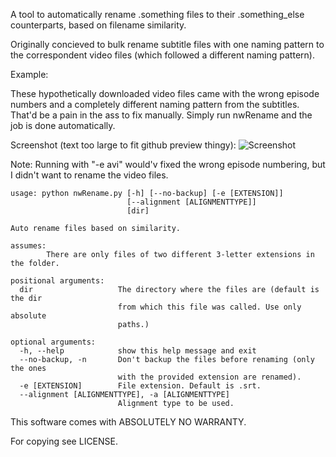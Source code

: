 A tool to automatically rename .something files to their .something_else 
counterparts, based on filename similarity.

Originally concieved to bulk rename subtitle files with one naming pattern to 
the correspondent video files (which followed a different naming pattern).

Example:

These hypothetically downloaded video files came with the wrong episode numbers 
and a completely different naming pattern from the subtitles. That'd be a pain 
in the ass to fix manually. Simply run nwRename and the job is done 
automatically.

Screenshot (text too large to fit github preview thingy):
![Screenshot](https://raw.github.com/a442/nwRename/master/screenshot.png "Screenshot")

Note: Running with "-e avi" would'v fixed the wrong episode numbering, but I 
didn't want to rename the video files.


```
usage: python nwRename.py [-h] [--no-backup] [-e [EXTENSION]]
                          [--alignment [ALIGNMENTTYPE]]
                          [dir]

Auto rename files based on similarity.

assumes:
        There are only files of two different 3-letter extensions in the folder.

positional arguments:
  dir                   The directory where the files are (default is the dir
                        from which this file was called. Use only absolute
                        paths.)

optional arguments:
  -h, --help            show this help message and exit
  --no-backup, -n       Don't backup the files before renaming (only the ones
                        with the provided extension are renamed).
  -e [EXTENSION]        File extension. Default is .srt.
  --alignment [ALIGNMENTTYPE], -a [ALIGNMENTTYPE]
                        Alignment type to be used.
```

This software comes with ABSOLUTELY NO WARRANTY.

For copying see LICENSE.
